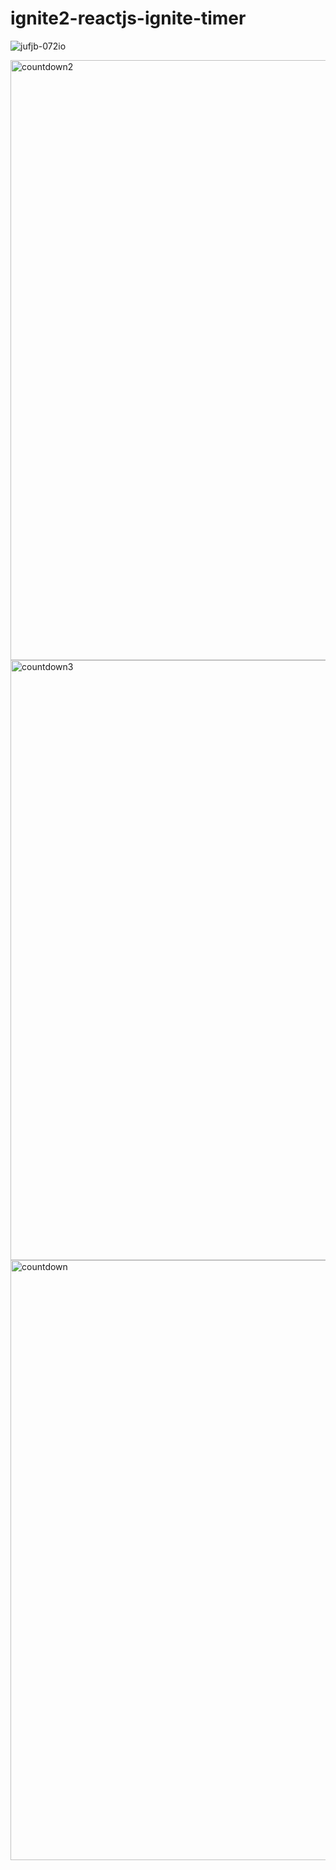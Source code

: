 ﻿# ignite2-reactjs-ignite-timer
 
 ![jufjb-072io](https://user-images.githubusercontent.com/44264528/199373242-a4cc770a-8263-4c97-b074-d5dbbe60a222.gif)
 
<img width="960" alt="countdown2" src="https://user-images.githubusercontent.com/44264528/199372461-2379f8e9-2d3d-49d7-8795-cfaaf9dcfeec.png">
<img width="960" alt="countdown3" src="https://user-images.githubusercontent.com/44264528/199372466-27dd3301-da90-490e-8fb4-2843d1b55fdc.png">
<img width="960" alt="countdown" src="https://user-images.githubusercontent.com/44264528/199372468-ad4f3af7-3c6a-497f-acd7-27aa21c45522.png">
